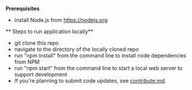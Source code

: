 
**Prerequisites**
- install Node.js from https://nodejs.org

** Steps to run application locally**
- git clone this repo
- navigate to the directory of the locally cloned repo
- run "npm install" from the command line to install node dependencies from NPM
- run "npm start" from the command line to start a local web server to support development
- If you're planning to submit code updates, see [contribute.md](contribute.md).
